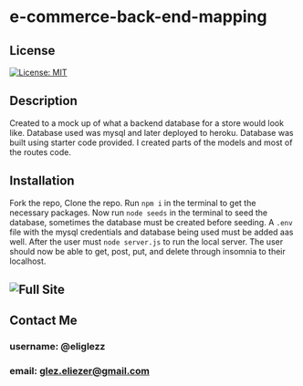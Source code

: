 # e-commerce-back-end-mapping
## License
[![License: MIT](https://img.shields.io/badge/License-MIT-yellow.svg)](https://opensource.org/licenses/MIT)<br>

## Description
Created to a mock up of what a backend database for a store would look like. Database used was mysql and later deployed to heroku. Database was built using starter code provided. I created parts of the models and most of the routes code.<br>
## Installation
Fork the repo, Clone the repo. Run `npm i` in the terminal to get the necessary packages. Now run `node seeds` in the terminal to seed the database, sometimes the database must be created before seeding. A `.env` file with the mysql credentials and database being used must be added aas well. After the user must `node server.js` to run the local server. The user should now be able to get, post, put, and delete through insomnia to their localhost.<br>
## ![Full Site](https://elis-e-commerce-db.herokuapp.com/)
## Contact Me <br>
### username: @eliglezz<br>
### email: glez.eliezer@gmail.com<br>
